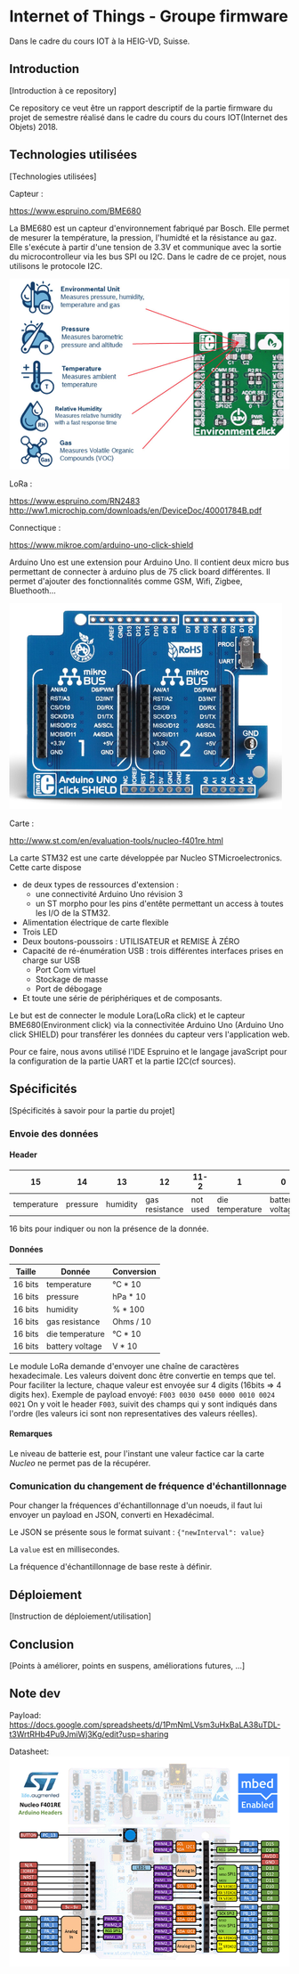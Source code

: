 # Internet of Things - Groupe firmware
Dans le cadre du cours IOT à la HEIG-VD, Suisse.

## Introduction
[Introduction à ce repository]

 Ce repository ce veut être un rapport descriptif de la partie firmware du projet de semestre réalisé dans le cadre du cours du cours IOT(Internet des Objets) 2018.  

## Technologies utilisées
[Technologies utilisées]

Capteur :

https://www.espruino.com/BME680

La BME680 est un capteur d'environnement fabriqué par Bosch. Elle permet de mesurer la température, la pression, l'humidté et la résistance au gaz. Elle s'exécute à partir d'une tension de 3.3V et communique avec la sortie du microcontrolleur via les bus SPI ou I2C. Dans le cadre de ce projet, nous utilisons le protocole I2C.

![lol](img/environmentclick.png)

LoRa :

https://www.espruino.com/RN2483
http://ww1.microchip.com/downloads/en/DeviceDoc/40001784B.pdf

Connectique :

https://www.mikroe.com/arduino-uno-click-shield

Arduino Uno est une extension pour Arduino Uno. Il contient deux micro bus permettant de connecter à arduino plus de 75 click board différentes. Il permet d'ajouter des fonctionnalités comme GSM, Wifi, Zigbee, Bluethooth...

![uno](img/uno_click_shield.png)

Carte :

http://www.st.com/en/evaluation-tools/nucleo-f401re.html

La carte STM32 est une carte développée par Nucleo STMicroelectronics. Cette carte dispose

- de deux types de ressources d'extension :
  -  une connectivité Arduino Uno révision 3
  -  un ST morpho pour les pins d'entête permettant un access à toutes les I/O de la STM32.
- Alimentation électrique de carte flexible
- Trois LED
- Deux boutons-poussoirs : UTILISATEUR et REMISE À ZÉRO
- Capacité de ré-énumération USB : trois différentes interfaces prises en charge sur USB
  - Port Com virtuel
  - Stockage de masse
  - Port de débogage
- Et toute une série de périphériques et de composants.

Le but est de connecter le module Lora(LoRa click) et le capteur BME680(Environment click) via la connectivitée Arduino Uno (Arduino Uno click SHIELD)  pour transférer les données du capteur vers l'application web.

Pour ce faire, nous avons utilisé l'IDE Espruino  et le langage javaScript pour la configuration de la partie UART et la partie I2C(cf sources). 

## Spécificités
[Spécificités à savoir pour la partie du projet]
### Envoie des données

#### Header
| 15          | 14       | 13       | 12             | 11-2     | 1               | 0               |
|-------------|----------|----------|----------------|----------|-----------------|-----------------|
| temperature | pressure | humidity | gas resistance | not used | die temperature | battery voltage |

16 bits pour indiquer ou non la présence de la donnée.
#### Données

| Taille  | Donnée          | Conversion |
|---------|-----------------|------------|
| 16 bits | temperature     | °C * 10    |
| 16 bits | pressure        | hPa * 10   |
| 16 bits | humidity        | % * 100    |
| 16 bits | gas resistance  | Ohms / 10  |
| 16 bits | die temperature | °C * 10    |
| 16 bits | battery voltage | V * 10     |

Le module LoRa demande d'envoyer une chaîne de caractères hexadecimale. Les valeurs doivent donc être convertie en temps que tel. Pour faciliter la lecture, chaque valeur est envoyée sur 4 digits (16bits => 4 digits hex).
Exemple de payload envoyé:
`F003 0030 0450 0000 0010 0024 0021`
On y voit le header `F003`, suivit des champs qui y sont indiqués dans l'ordre (les valeurs ici sont non representatives des valeurs réelles).


#### Remarques
Le niveau de batterie est, pour l'instant une valeur factice car la carte *Nucleo* ne permet pas de la récupérer.

### Comunication du changement de fréquence d'échantillonnage
Pour changer la fréquences d'échantillonnage d'un noeuds, il faut lui envoyer un payload en JSON, converti en Hexadécimal.

Le JSON se présente sous le format suivant : `{"newInterval": value}`

La `value` est en millisecondes.

La fréquence d'échantillonnage de base reste à définir.

## Déploiement
[Instruction de déploiement/utilisation]

## Conclusion
[Points à améliorer, points en suspens, améliorations futures, ...]

## Note dev

Payload:
https://docs.google.com/spreadsheets/d/1PmNmLVsm3uHxBaLA38uTDL-t3WrtRHb4Pu9JmiWj3Kg/edit?usp=sharing

Datasheet:
![lol](img/arduino_headers.png)
